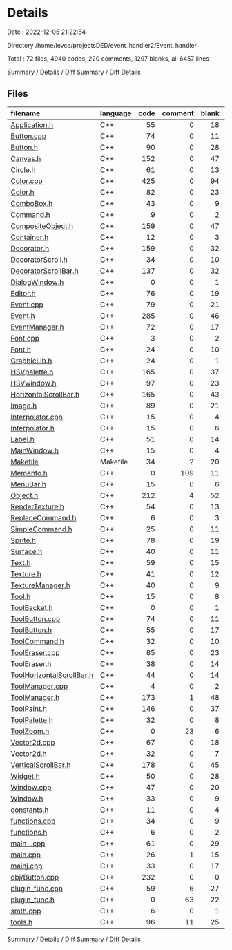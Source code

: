 # Details

Date : 2022-12-05 21:22:54

Directory /home/levce/projectsDED/event_handler2/Event_handler

Total : 72 files,  4940 codes, 220 comments, 1297 blanks, all 6457 lines

[Summary](results.md) / Details / [Diff Summary](diff.md) / [Diff Details](diff-details.md)

## Files
| filename | language | code | comment | blank | total |
| :--- | :--- | ---: | ---: | ---: | ---: |
| [Application.h](/Application.h) | C++ | 55 | 0 | 18 | 73 |
| [Button.cpp](/Button.cpp) | C++ | 74 | 0 | 11 | 85 |
| [Button.h](/Button.h) | C++ | 90 | 0 | 28 | 118 |
| [Canvas.h](/Canvas.h) | C++ | 152 | 0 | 47 | 199 |
| [Circle.h](/Circle.h) | C++ | 61 | 0 | 13 | 74 |
| [Color.cpp](/Color.cpp) | C++ | 425 | 0 | 94 | 519 |
| [Color.h](/Color.h) | C++ | 82 | 0 | 23 | 105 |
| [ComboBox.h](/ComboBox.h) | C++ | 43 | 0 | 9 | 52 |
| [Command.h](/Command.h) | C++ | 9 | 0 | 2 | 11 |
| [CompositeObject.h](/CompositeObject.h) | C++ | 159 | 0 | 47 | 206 |
| [Container.h](/Container.h) | C++ | 12 | 0 | 3 | 15 |
| [Decorator.h](/Decorator.h) | C++ | 159 | 0 | 32 | 191 |
| [DecoratorScroll.h](/DecoratorScroll.h) | C++ | 34 | 0 | 10 | 44 |
| [DecoratorScrollBar.h](/DecoratorScrollBar.h) | C++ | 137 | 0 | 32 | 169 |
| [DialogWindow.h](/DialogWindow.h) | C++ | 0 | 0 | 1 | 1 |
| [Editor.h](/Editor.h) | C++ | 76 | 0 | 19 | 95 |
| [Event.cpp](/Event.cpp) | C++ | 79 | 0 | 21 | 100 |
| [Event.h](/Event.h) | C++ | 285 | 0 | 46 | 331 |
| [EventManager.h](/EventManager.h) | C++ | 72 | 0 | 17 | 89 |
| [Font.cpp](/Font.cpp) | C++ | 3 | 0 | 2 | 5 |
| [Font.h](/Font.h) | C++ | 24 | 0 | 10 | 34 |
| [GraphicLib.h](/GraphicLib.h) | C++ | 24 | 0 | 1 | 25 |
| [HSVpalette.h](/HSVpalette.h) | C++ | 165 | 0 | 37 | 202 |
| [HSVwindow.h](/HSVwindow.h) | C++ | 97 | 0 | 23 | 120 |
| [HorizontalScrollBar.h](/HorizontalScrollBar.h) | C++ | 165 | 0 | 43 | 208 |
| [Image.h](/Image.h) | C++ | 89 | 0 | 21 | 110 |
| [Interpolator.cpp](/Interpolator.cpp) | C++ | 15 | 0 | 4 | 19 |
| [Interpolator.h](/Interpolator.h) | C++ | 15 | 0 | 6 | 21 |
| [Label.h](/Label.h) | C++ | 51 | 0 | 14 | 65 |
| [MainWindow.h](/MainWindow.h) | C++ | 15 | 0 | 4 | 19 |
| [Makefile](/Makefile) | Makefile | 34 | 2 | 20 | 56 |
| [Memento.h](/Memento.h) | C++ | 0 | 109 | 11 | 120 |
| [MenuBar.h](/MenuBar.h) | C++ | 15 | 0 | 6 | 21 |
| [Object.h](/Object.h) | C++ | 212 | 4 | 52 | 268 |
| [RenderTexture.h](/RenderTexture.h) | C++ | 54 | 0 | 13 | 67 |
| [ReplaceCommand.h](/ReplaceCommand.h) | C++ | 6 | 0 | 3 | 9 |
| [SimpleCommand.h](/SimpleCommand.h) | C++ | 25 | 0 | 11 | 36 |
| [Sprite.h](/Sprite.h) | C++ | 78 | 0 | 19 | 97 |
| [Surface.h](/Surface.h) | C++ | 40 | 0 | 11 | 51 |
| [Text.h](/Text.h) | C++ | 59 | 0 | 15 | 74 |
| [Texture.h](/Texture.h) | C++ | 41 | 0 | 12 | 53 |
| [TextureManager.h](/TextureManager.h) | C++ | 40 | 0 | 9 | 49 |
| [Tool.h](/Tool.h) | C++ | 15 | 0 | 8 | 23 |
| [ToolBacket.h](/ToolBacket.h) | C++ | 0 | 0 | 1 | 1 |
| [ToolButton.cpp](/ToolButton.cpp) | C++ | 74 | 0 | 11 | 85 |
| [ToolButton.h](/ToolButton.h) | C++ | 55 | 0 | 17 | 72 |
| [ToolCommand.h](/ToolCommand.h) | C++ | 32 | 0 | 10 | 42 |
| [ToolEraser.cpp](/ToolEraser.cpp) | C++ | 85 | 0 | 23 | 108 |
| [ToolEraser.h](/ToolEraser.h) | C++ | 38 | 0 | 14 | 52 |
| [ToolHorizontalScrollBar.h](/ToolHorizontalScrollBar.h) | C++ | 44 | 0 | 14 | 58 |
| [ToolManager.cpp](/ToolManager.cpp) | C++ | 4 | 0 | 2 | 6 |
| [ToolManager.h](/ToolManager.h) | C++ | 173 | 1 | 48 | 222 |
| [ToolPaint.h](/ToolPaint.h) | C++ | 146 | 0 | 37 | 183 |
| [ToolPalette.h](/ToolPalette.h) | C++ | 32 | 0 | 8 | 40 |
| [ToolZoom.h](/ToolZoom.h) | C++ | 0 | 23 | 6 | 29 |
| [Vector2d.cpp](/Vector2d.cpp) | C++ | 67 | 0 | 18 | 85 |
| [Vector2d.h](/Vector2d.h) | C++ | 32 | 0 | 7 | 39 |
| [VerticalScrollBar.h](/VerticalScrollBar.h) | C++ | 178 | 0 | 45 | 223 |
| [Widget.h](/Widget.h) | C++ | 50 | 0 | 28 | 78 |
| [Window.cpp](/Window.cpp) | C++ | 47 | 0 | 20 | 67 |
| [Window.h](/Window.h) | C++ | 33 | 0 | 9 | 42 |
| [constants.h](/constants.h) | C++ | 11 | 0 | 4 | 15 |
| [functions.cpp](/functions.cpp) | C++ | 34 | 0 | 9 | 43 |
| [functions.h](/functions.h) | C++ | 6 | 0 | 2 | 8 |
| [main-.cpp](/main-.cpp) | C++ | 61 | 0 | 29 | 90 |
| [main.cpp](/main.cpp) | C++ | 26 | 1 | 15 | 42 |
| [mainj.cpp](/mainj.cpp) | C++ | 33 | 0 | 17 | 50 |
| [obj/Button.cpp](/obj/Button.cpp) | C++ | 232 | 0 | 0 | 232 |
| [plugin_func.cpp](/plugin_func.cpp) | C++ | 59 | 6 | 27 | 92 |
| [plugin_func.h](/plugin_func.h) | C++ | 0 | 63 | 22 | 85 |
| [smth.cpp](/smth.cpp) | C++ | 6 | 0 | 1 | 7 |
| [tools.h](/tools.h) | C++ | 96 | 11 | 25 | 132 |

[Summary](results.md) / Details / [Diff Summary](diff.md) / [Diff Details](diff-details.md)
